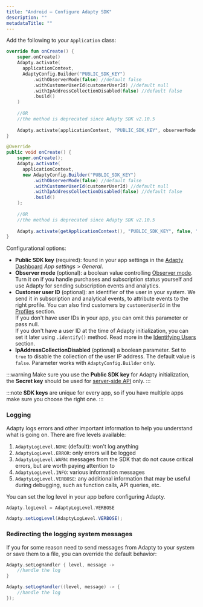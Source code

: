 ```yaml
---
title: "Android – Configure Adapty SDK"
description: ""
metadataTitle: ""
---
```


Add the following to your `Application` class:

```kotlin title="Kotlin"
override fun onCreate() {
    super.onCreate()
    Adapty.activate(
      applicationContext,
      AdaptyConfig.Builder("PUBLIC_SDK_KEY")
    	  .withObserverMode(false) //default false
    	  .withCustomerUserId(customerUserId) //default null
    	  .withIpAddressCollectionDisabled(false) //default false
    	  .build()
    )  
      
    //OR 
    //the method is deprecated since Adapty SDK v2.10.5
    
    Adapty.activate(applicationContext, "PUBLIC_SDK_KEY", observerMode = false, customerUserId = "YOUR_USER_ID")
}
```
```java title="Java"
@Override
public void onCreate() {
    super.onCreate();
    Adapty.activate(
      applicationContext,
      new AdaptyConfig.Builder("PUBLIC_SDK_KEY")
    	  .withObserverMode(false) //default false
    	  .withCustomerUserId(customerUserId) //default null
    	  .withIpAddressCollectionDisabled(false) //default false
    	  .build()
    );
  
    //OR
    //the method is deprecated since Adapty SDK v2.10.5
  
    Adapty.activate(getApplicationContext(), "PUBLIC_SDK_KEY", false, "YOUR_USER_ID");
}
```

Configurational options:

- **Public SDK key** (required): found in your app settings in the [Adapty Dashboard](https://app.adapty.io/) _App settings_ > _General_.
- **Observer mode** (optional): a boolean value controlling [Observer mode](android-observer-mode). Turn it on if you handle purchases and subscription status yourself and use Adapty for sending subscription events and analytics.
- **Customer user ID** (optional): an identifier of the user in your system. We send it in subscription and analytical events, to attribute events to the right profile. You can also find customers by `customerUserId` in the [Profiles](profiles-crm) section.  
  If you don't have user IDs in your app, you can omit this parameter or pass null.  
  If you don't have a user ID at the time of Adapty initialization, you can set it later using `.identify()` method. Read more in the [Identifying Users](android-identifying-users) section.
- **IpAddressCollectionDisabled** (optional) a boolean parameter. Set to `true` to disable the collection of the user IP address. The default value is `false`. Parameter works with `AdaptyConfig.Builder` only.

:::warning
Make sure you use the **Public SDK key** for Adapty initialization, the **Secret key** should be used for [server-side API](getting-started-with-server-side-api) only.
:::

:::note
**SDK keys** are unique for every app, so if you have multiple apps make sure you choose the right one.
:::

### Logging

Adapty logs errors and other important information to help you understand what is going on. There are five levels available:

1. `AdaptyLogLevel.NONE` (default): won't log anything
2. `AdaptyLogLevel.ERROR`: only errors will be logged 
3. `AdaptyLogLevel.WARN`: messages from the SDK that do not cause critical errors, but are worth paying attention to
4. `AdaptyLogLevel.INFO`: various information messages
5. `AdaptyLogLevel.VERBOSE`: any additional information that may be useful during debugging, such as function calls, API queries, etc.

You can set the log level in your app before configuring Adapty.

```kotlin title="Kotlin"
Adapty.logLevel = AdaptyLogLevel.VERBOSE
```
```java title="Java"
Adapty.setLogLevel(AdaptyLogLevel.VERBOSE);
```

### Redirecting the logging system messages

If you for some reason need to send messages from Adapty to your system or save them to a file, you can override the default behavior:

```kotlin title="Kotlin"
Adapty.setLogHandler { level, message ->
    //handle the log
}
```
```java title="Java"
Adapty.setLogHandler((level, message) -> {
    //handle the log
});
```